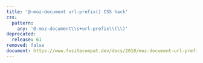 ```yaml
---
title: '@-moz-document url-prefix() CSS hack'
css:
  pattern:
    any: '@-moz-document\\s+url-prefix\\(\\)'
deprecated:
  release: 61
removed: false
document: https://www.fxsitecompat.dev/docs/2018/moz-document-url-prefix-css-hack-will-no-longer-work/
---
```

